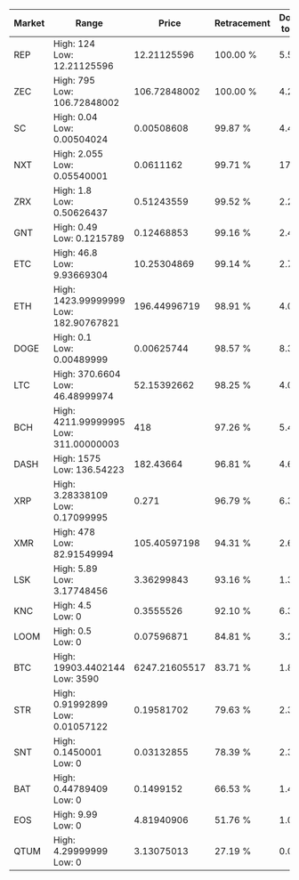 | Market | Range | Price| Retracement | Doubles to 50% |
| --- | --- | --- | --- | --- |
| REP | High: 124<br />Low: 12.21125596 | 12.21125596 | 100.00 % | 5.58 |
| ZEC | High: 795<br />Low: 106.72848002 | 106.72848002 | 100.00 % | 4.22 |
| SC | High: 0.04<br />Low: 0.00504024 | 0.00508608 | 99.87 % | 4.43 |
| NXT | High: 2.055<br />Low: 0.05540001 | 0.0611162 | 99.71 % | 17.27 |
| ZRX | High: 1.8<br />Low: 0.50626437 | 0.51243559 | 99.52 % | 2.25 |
| GNT | High: 0.49<br />Low: 0.1215789 | 0.12468853 | 99.16 % | 2.45 |
| ETC | High: 46.8<br />Low: 9.93669304 | 10.25304869 | 99.14 % | 2.77 |
| ETH | High: 1423.99999999<br />Low: 182.90767821 | 196.44996719 | 98.91 % | 4.09 |
| DOGE | High: 0.1<br />Low: 0.00489999 | 0.00625744 | 98.57 % | 8.38 |
| LTC | High: 370.6604<br />Low: 46.48999974 | 52.15392662 | 98.25 % | 4.00 |
| BCH | High: 4211.99999995<br />Low: 311.00000003 | 418 | 97.26 % | 5.41 |
| DASH | High: 1575<br />Low: 136.54223 | 182.43664 | 96.81 % | 4.69 |
| XRP | High: 3.28338109<br />Low: 0.17099995 | 0.271 | 96.79 % | 6.37 |
| XMR | High: 478<br />Low: 82.91549994 | 105.40597198 | 94.31 % | 2.66 |
| LSK | High: 5.89<br />Low: 3.17748456 | 3.36299843 | 93.16 % | 1.35 |
| KNC | High: 4.5<br />Low: 0 | 0.3555526 | 92.10 % | 6.33 |
| LOOM | High: 0.5<br />Low: 0 | 0.07596871 | 84.81 % | 3.29 |
| BTC | High: 19903.4402144<br />Low: 3590 | 6247.21605517 | 83.71 % | 1.88 |
| STR | High: 0.91992899<br />Low: 0.01057122 | 0.19581702 | 79.63 % | 2.38 |
| SNT | High: 0.1450001<br />Low: 0 | 0.03132855 | 78.39 % | 2.31 |
| BAT | High: 0.44789409<br />Low: 0 | 0.1499152 | 66.53 % | 1.49 |
| EOS | High: 9.99<br />Low: 0 | 4.81940906 | 51.76 % | 1.04 |
| QTUM | High: 4.29999999<br />Low: 0 | 3.13075013 | 27.19 % | 0.00 |

